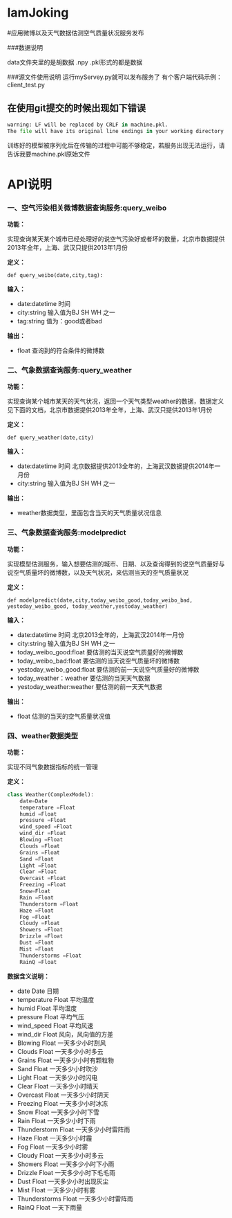 IamJoking
=========

#应用微博以及天气数据估测空气质量状况服务发布

###数据说明

data文件夹里的是胡数据
.npy .pkl形式的都是数据

###源文件使用说明
运行myServey.py就可以发布服务了
有个客户端代码示例：client_test.py

## 在使用git提交的时候出现如下错误
```python
warning: LF will be replaced by CRLF in machine.pkl.
The file will have its original line endings in your working directory.
``` 
训练好的模型被序列化后在传输的过程中可能不够稳定，若服务出现无法运行，请告诉我要machine.pkl原始文件

API说明
========

### 一、空气污染相关微博数据查询服务:query_weibo

**功能：**

实现查询某天某个城市已经处理好的说空气污染好或者坏的数量，北京市数据提供2013年全年，上海、武汉只提供2013年1月份

**定义：** 

`def query_weibo(date,city,tag):`

**输入：** 
- date:datetime 时间
- city:string  输入值为BJ SH WH 之一
- tag:string 值为：good或者bad

**输出：** 
- float 查询到的符合条件的微博数


### 二、气象数据查询服务:query_weather

**功能：** 

实现查询某个城市某天的天气状况，返回一个天气类型weather的数据，数据定义见下面的文档，北京市数据提供2013年全年，上海、武汉只提供2013年1月份

**定义：** 

`def query_weather(date,city)`

**输入：** 
- date:datetime 时间 北京数据提供2013全年的，上海武汉数据提供2014年一月份
- city:string  输入值为BJ SH WH 之一

**输出：** 
- weather数据类型，里面包含当天的天气质量状况信息


### 三、气象数据查询服务:modelpredict

**功能：** 

实现模型估测服务，输入想要估测的城市、日期、以及查询得到的说空气质量好与说空气质量坏的微博数，以及天气状况，来估测当天的空气质量状况

**定义：** 

`def modelpredict(date,city,today_weibo_good,today_weibo_bad,
                     yestoday_weibo_good,
                     today_weather,yestoday_weather)`

**输入：** 
- date:datetime 时间 北京2013全年的，上海武汉2014年一月份
- city:string  输入值为BJ SH WH 之一
- today_weibo_good:float 要估测的当天说空气质量好的微博数
- today_weibo_bad:float 要估测的当天说空气质量坏的微博数
- yestoday_weibo_good:float 要估测的前一天说空气质量好的微博数
- today_weather：weather 要估测的当天天气数据
- yestoday_weather:weather 要估测的前一天天气数据

**输出：** 
- float 估测的当天的空气质量状况值

### 四、weather数据类型

**功能：** 

实现不同气象数据指标的统一管理

**定义：** 
```python
class Weather(ComplexModel):  
    date=Date
    temperature =Float
    humid =Float
    pressure =Float
    wind_speed =Float
    wind_dir =Float
    Blowing =Float
    Clouds =Float
    Grains =Float
    Sand =Float
    Light =Float
    Clear =Float
    Overcast =Float
    Freezing =Float
    Snow=Float 
    Rain =Float
    Thunderstorm =Float
    Haze =Float
    Fog =Float
    Cloudy =Float
    Showers =Float
    Drizzle =Float
    Dust =Float
    Mist =Float
    Thunderstorms =Float
    RainQ =Float
```
**数据含义说明：** 
- date Date 日期
- temperature  Float 平均温度
- humid  Float 平均湿度
- pressure  Float 平均气压
- wind_speed  Float 平均风速
- wind_dir  Float 风向，风向值的方差
- Blowing  Float 一天多少小时刮风
- Clouds  Float 一天多少小时多云
- Grains  Float 一天多少小时有颗粒物
- Sand  Float 一天多少小时吹沙
- Light  Float 一天多少小时闪电
- Clear  Float 一天多少小时晴天
- Overcast  Float 一天多少小时阴天
- Freezing  Float 一天多少小时冰冻
- Snow Float 一天多少小时下雪
- Rain  Float 一天多少小时下雨
- Thunderstorm  Float 一天多少小时雷阵雨
- Haze  Float 一天多少小时霾
- Fog  Float 一天多少小时雾
- Cloudy  Float 一天多少小时多云
- Showers  Float 一天多少小时下小雨
- Drizzle  Float 一天多少小时下毛毛雨
- Dust  Float 一天多少小时出现灰尘
- Mist  Float 一天多少小时有雾
- Thunderstorms  Float 一天多少小时雷阵雨
- RainQ  Float 一天下雨量
